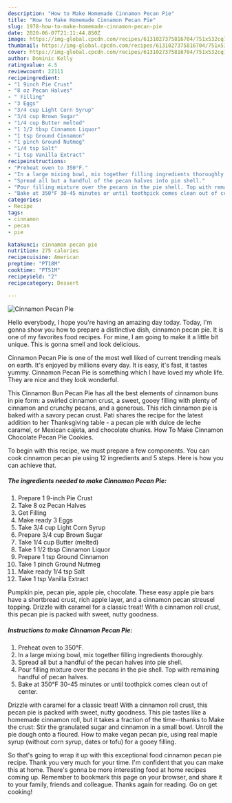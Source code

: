 ```yaml
---
description: "How to Make Homemade Cinnamon Pecan Pie"
title: "How to Make Homemade Cinnamon Pecan Pie"
slug: 1978-how-to-make-homemade-cinnamon-pecan-pie
date: 2020-06-07T21:11:44.850Z
image: https://img-global.cpcdn.com/recipes/6131027375816704/751x532cq70/cinnamon-pecan-pie-recipe-main-photo.jpg
thumbnail: https://img-global.cpcdn.com/recipes/6131027375816704/751x532cq70/cinnamon-pecan-pie-recipe-main-photo.jpg
cover: https://img-global.cpcdn.com/recipes/6131027375816704/751x532cq70/cinnamon-pecan-pie-recipe-main-photo.jpg
author: Dominic Kelly
ratingvalue: 4.5
reviewcount: 22111
recipeingredient:
- "1 9inch Pie Crust"
- "8 oz Pecan Halves"
- " Filling"
- "3 Eggs"
- "3/4 cup Light Corn Syrup"
- "3/4 cup Brown Sugar"
- "1/4 cup Butter melted"
- "1 1/2 tbsp Cinnamon Liquor"
- "1 tsp Ground Cinnamon"
- "1 pinch Ground Nutmeg"
- "1/4 tsp Salt"
- "1 tsp Vanilla Extract"
recipeinstructions:
- "Preheat oven to 350°F."
- "In a large mixing bowl, mix together filling ingredients thoroughly."
- "Spread all but a handful of the pecan halves into pie shell."
- "Pour filling mixture over the pecans in the pie shell. Top with remaining handful of pecan halves."
- "Bake at 350°F 30-45 minutes or until toothpick comes clean out of center."
categories:
- Recipe
tags:
- cinnamon
- pecan
- pie

katakunci: cinnamon pecan pie 
nutrition: 275 calories
recipecuisine: American
preptime: "PT18M"
cooktime: "PT51M"
recipeyield: "2"
recipecategory: Dessert

---
```



![Cinnamon Pecan Pie](https://img-global.cpcdn.com/recipes/6131027375816704/751x532cq70/cinnamon-pecan-pie-recipe-main-photo.jpg)

Hello everybody, I hope you're having an amazing day today. Today, I'm gonna show you how to prepare a distinctive dish, cinnamon pecan pie. It is one of my favorites food recipes. For mine, I am going to make it a little bit unique. This is gonna smell and look delicious.

Cinnamon Pecan Pie is one of the most well liked of current trending meals on earth. It's enjoyed by millions every day. It is easy, it's fast, it tastes yummy. Cinnamon Pecan Pie is something which I have loved my whole life. They are nice and they look wonderful.

This Cinnamon Bun Pecan Pie has all the best elements of cinnamon buns in pie form: a swirled cinnamon crust, a sweet, gooey filling with plenty of cinnamon and crunchy pecans, and a generous. This rich cinnamon pie is baked with a savory pecan crust. Pati shares the recipe for the latest addition to her Thanksgiving table - a pecan pie with dulce de leche caramel, or Mexican cajeta, and chocolate chunks. How To Make Cinnamon Chocolate Pecan Pie Cookies.


To begin with this recipe, we must prepare a few components. You can cook cinnamon pecan pie using 12 ingredients and 5 steps. Here is how you can achieve that.

<!--inarticleads1-->

##### The ingredients needed to make Cinnamon Pecan Pie:

1. Prepare 1 9-inch Pie Crust
1. Take 8 oz Pecan Halves
1. Get  Filling
1. Make ready 3 Eggs
1. Take 3/4 cup Light Corn Syrup
1. Prepare 3/4 cup Brown Sugar
1. Take 1/4 cup Butter (melted)
1. Take 1 1/2 tbsp Cinnamon Liquor
1. Prepare 1 tsp Ground Cinnamon
1. Take 1 pinch Ground Nutmeg
1. Make ready 1/4 tsp Salt
1. Take 1 tsp Vanilla Extract


Pumpkin pie, pecan pie, apple pie, chocolate. These easy apple pie bars have a shortbread crust, rich apple layer, and a cinnamon pecan streusel topping. Drizzle with caramel for a classic treat! With a cinnamon roll crust, this pecan pie is packed with sweet, nutty goodness. 

<!--inarticleads2-->

##### Instructions to make Cinnamon Pecan Pie:

1. Preheat oven to 350°F.
1. In a large mixing bowl, mix together filling ingredients thoroughly.
1. Spread all but a handful of the pecan halves into pie shell.
1. Pour filling mixture over the pecans in the pie shell. Top with remaining handful of pecan halves.
1. Bake at 350°F 30-45 minutes or until toothpick comes clean out of center.


Drizzle with caramel for a classic treat! With a cinnamon roll crust, this pecan pie is packed with sweet, nutty goodness. This pie tastes like a homemade cinnamon roll, but it takes a fraction of the time--thanks to Make the crust: Stir the granulated sugar and cinnamon in a small bowl. Unroll the pie dough onto a floured. How to make vegan pecan pie, using real maple syrup (without corn syrup, dates or tofu) for a gooey filling. 

So that's going to wrap it up with this exceptional food cinnamon pecan pie recipe. Thank you very much for your time. I'm confident that you can make this at home. There's gonna be more interesting food at home recipes coming up. Remember to bookmark this page on your browser, and share it to your family, friends and colleague. Thanks again for reading. Go on get cooking!
